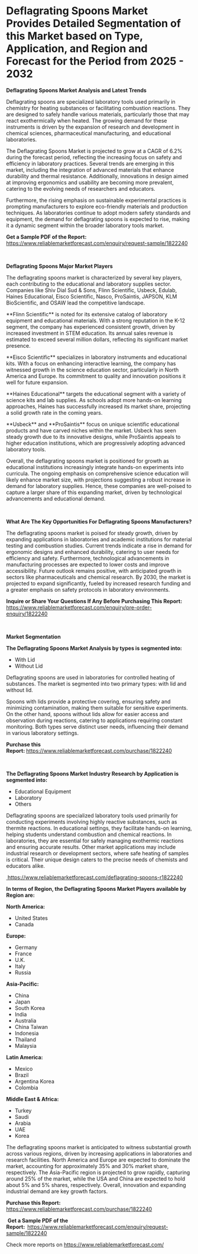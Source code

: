 <p><h1>Deflagrating Spoons Market Provides Detailed Segmentation of this Market based on Type, Application, and Region and Forecast for the Period from 2025 - 2032</h1></p><p><strong>Deflagrating Spoons Market Analysis and Latest Trends</strong></p>
<p><p>Deflagrating spoons are specialized laboratory tools used primarily in chemistry for heating substances or facilitating combustion reactions. They are designed to safely handle various materials, particularly those that may react exothermically when heated. The growing demand for these instruments is driven by the expansion of research and development in chemical sciences, pharmaceutical manufacturing, and educational laboratories. </p><p>The Deflagrating Spoons Market is projected to grow at a CAGR of 6.2% during the forecast period, reflecting the increasing focus on safety and efficiency in laboratory practices. Several trends are emerging in this market, including the integration of advanced materials that enhance durability and thermal resistance. Additionally, innovations in design aimed at improving ergonomics and usability are becoming more prevalent, catering to the evolving needs of researchers and educators.</p><p>Furthermore, the rising emphasis on sustainable experimental practices is prompting manufacturers to explore eco-friendly materials and production techniques. As laboratories continue to adopt modern safety standards and equipment, the demand for deflagrating spoons is expected to rise, making it a dynamic segment within the broader laboratory tools market.</p></p>
<p><strong>Get a Sample PDF of the Report:&nbsp;</strong> <a href="https://www.reliablemarketforecast.com/enquiry/request-sample/1822240?utm_campaign=3208&utm_medium=2&utm_source=Github&utm_content=ia&utm_term=09042025&utm_id=deflagrating-spoons">https://www.reliablemarketforecast.com/enquiry/request-sample/1822240</a></p>
<p>&nbsp;</p>
<p><strong>Deflagrating Spoons Major Market Players</strong></p>
<p><p>The deflagrating spoons market is characterized by several key players, each contributing to the educational and laboratory supplies sector. Companies like Shiv Dial Sud & Sons, Flinn Scientific, Usbeck, Edulab, Haines Educational, Eisco Scientific, Nasco, ProSaintis, JAPSON, KLM BioScientific, and OSAW lead the competitive landscape.</p><p>**Flinn Scientific** is noted for its extensive catalog of laboratory equipment and educational materials. With a strong reputation in the K-12 segment, the company has experienced consistent growth, driven by increased investment in STEM education. Its annual sales revenue is estimated to exceed several million dollars, reflecting its significant market presence.</p><p>**Eisco Scientific** specializes in laboratory instruments and educational kits. With a focus on enhancing interactive learning, the company has witnessed growth in the science education sector, particularly in North America and Europe. Its commitment to quality and innovation positions it well for future expansion.</p><p>**Haines Educational** targets the educational segment with a variety of science kits and lab supplies. As schools adopt more hands-on learning approaches, Haines has successfully increased its market share, projecting a solid growth rate in the coming years.</p><p>**Usbeck** and **ProSaintis** focus on unique scientific educational products and have carved niches within the market. Usbeck has seen steady growth due to its innovative designs, while ProSaintis appeals to higher education institutions, which are progressively adopting advanced laboratory tools.</p><p>Overall, the deflagrating spoons market is positioned for growth as educational institutions increasingly integrate hands-on experiments into curricula. The ongoing emphasis on comprehensive science education will likely enhance market size, with projections suggesting a robust increase in demand for laboratory supplies. Hence, these companies are well-poised to capture a larger share of this expanding market, driven by technological advancements and educational demand.</p></p>
<p>&nbsp;</p>
<p><strong>What Are The Key Opportunities For Deflagrating Spoons Manufacturers?</strong></p>
<p><p>The deflagrating spoons market is poised for steady growth, driven by expanding applications in laboratories and academic institutions for material testing and combustion studies. Current trends indicate a rise in demand for ergonomic designs and enhanced durability, catering to user needs for efficiency and safety. Furthermore, technological advancements in manufacturing processes are expected to lower costs and improve accessibility. Future outlook remains positive, with anticipated growth in sectors like pharmaceuticals and chemical research. By 2030, the market is projected to expand significantly, fueled by increased research funding and a greater emphasis on safety protocols in laboratory environments.</p></p>
<p><strong>Inquire or Share Your Questions If Any Before Purchasing This Report:</strong> <a href="https://www.reliablemarketforecast.com/enquiry/pre-order-enquiry/1822240?utm_campaign=3208&utm_medium=2&utm_source=Github&utm_content=ia&utm_term=09042025&utm_id=deflagrating-spoons">https://www.reliablemarketforecast.com/enquiry/pre-order-enquiry/1822240</a></p>
<p>&nbsp;</p>
<p><strong>Market Segmentation</strong></p>
<p><strong>The Deflagrating Spoons Market Analysis by types is segmented into:</strong></p>
<p><ul><li>With Lid</li><li>Without Lid</li></ul></p>
<p><p>Deflagrating spoons are used in laboratories for controlled heating of substances. The market is segmented into two primary types: with lid and without lid. </p><p>Spoons with lids provide a protective covering, ensuring safety and minimizing contamination, making them suitable for sensitive experiments. On the other hand, spoons without lids allow for easier access and observation during reactions, catering to applications requiring constant monitoring. Both types serve distinct user needs, influencing their demand in various laboratory settings.</p></p>
<p><strong>Purchase this Report:&nbsp;</strong><a href="https://www.reliablemarketforecast.com/purchase/1822240?utm_campaign=3208&utm_medium=2&utm_source=Github&utm_content=ia&utm_term=09042025&utm_id=deflagrating-spoons">https://www.reliablemarketforecast.com/purchase/1822240</a></p>
<p>&nbsp;</p>
<p><strong>The Deflagrating Spoons Market Industry Research by Application is segmented into:</strong></p>
<p><ul><li>Educational Equipment</li><li>Laboratory</li><li>Others</li></ul></p>
<p><p>Deflagrating spoons are specialized laboratory tools used primarily for conducting experiments involving highly reactive substances, such as thermite reactions. In educational settings, they facilitate hands-on learning, helping students understand combustion and chemical reactions. In laboratories, they are essential for safely managing exothermic reactions and ensuring accurate results. Other market applications may include industrial research or development sectors, where safe heating of samples is critical. Their unique design caters to the precise needs of chemists and educators alike.</p></p>
<p><a href="https://www.reliablemarketforecast.com/deflagrating-spoons-r1822240?utm_campaign=3208&utm_medium=2&utm_source=Github&utm_content=ia&utm_term=09042025&utm_id=deflagrating-spoons">&nbsp;https://www.reliablemarketforecast.com/deflagrating-spoons-r1822240</a></p>
<p><strong>In terms of Region, the Deflagrating Spoons Market Players available by Region are:</strong></p>
<p>
    <p> <strong> North America: </strong>
        <ul>
            <li>United States</li>
            <li>Canada</li>
        </ul>
        </p> 
    <p> <strong> Europe: </strong>
        <ul>
            <li>Germany</li>
            <li>France</li>
            <li>U.K.</li>
            <li>Italy</li>
            <li>Russia</li>
        </ul>
        </p> 
    <p> <strong> Asia-Pacific: </strong>
        <ul>
            <li>China</li>
            <li>Japan</li>
            <li>South Korea</li>
            <li>India</li>
            <li>Australia</li>
            <li>China Taiwan</li>
            <li>Indonesia</li>
            <li>Thailand</li>
            <li>Malaysia</li>
        </ul>
        </p> 
    <p> <strong> Latin America: </strong>
        <ul>
            <li>Mexico</li>
            <li>Brazil</li>
            <li>Argentina Korea</li>
            <li>Colombia</li>
        </ul>
        </p> 
    <p> <strong> Middle East & Africa: </strong>
        <ul>
            <li>Turkey</li>
            <li>Saudi</li>
            <li>Arabia</li>
            <li>UAE</li>
            <li>Korea</li>
        </ul>
    </p>
    </p>
<p><p>The deflagrating spoons market is anticipated to witness substantial growth across various regions, driven by increasing applications in laboratories and research facilities. North America and Europe are expected to dominate the market, accounting for approximately 35% and 30% market share, respectively. The Asia-Pacific region is projected to grow rapidly, capturing around 25% of the market, while the USA and China are expected to hold about 5% and 5% shares, respectively. Overall, innovation and expanding industrial demand are key growth factors.</p></p>
<p><strong>Purchase this Report: </strong><a href="https://www.reliablemarketforecast.com/purchase/1822240?utm_campaign=3208&utm_medium=2&utm_source=Github&utm_content=ia&utm_term=09042025&utm_id=deflagrating-spoons">https://www.reliablemarketforecast.com/purchase/1822240</a></p>
<p>&nbsp;<strong>Get a Sample PDF of the Report:&nbsp;&nbsp;</strong><a href="https://www.reliablemarketforecast.com/enquiry/request-sample/1822240?utm_campaign=3208&utm_medium=2&utm_source=Github&utm_content=ia&utm_term=09042025&utm_id=deflagrating-spoons">https://www.reliablemarketforecast.com/enquiry/request-sample/1822240</a></p>
<p><strong></strong></p>
<p>Check more reports on <a href="https://www.reliablemarketforecast.com/?utm_campaign=3208&utm_medium=2&utm_source=Github&utm_content=ia&utm_term=09042025&utm_id=deflagrating-spoons">https://www.reliablemarketforecast.com/</a></p>